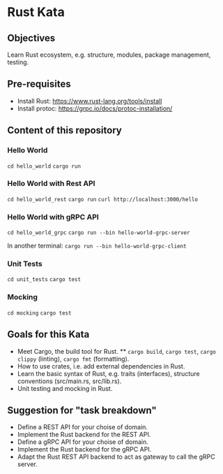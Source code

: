 # Rust Kata

## Objectives

Learn Rust ecosystem, e.g. structure, modules, package management, testing.

## Pre-requisites

* Install Rust: https://www.rust-lang.org/tools/install
* Install protoc: https://grpc.io/docs/protoc-installation/

## Content of this repository

### Hello World

`cd hello_world`
`cargo run`

### Hello World with Rest API

`cd hello_world_rest`
`cargo run`
`curl http://localhost:3000/hello`

### Hello World with gRPC API

`cd hello_world_grpc`
`cargo run --bin hello-world-grpc-server`

In another terminal: `cargo run --bin hello-world-grpc-client`

### Unit Tests

`cd unit_tests`
`cargo test`

### Mocking

`cd mocking`
`cargo test`

## Goals for this Kata

* Meet Cargo, the build tool for Rust.
** `cargo build`, `cargo test`, `cargo clippy` (linting), `cargo fmt` (formatting).
* How to use crates, i.e. add external dependencies in Rust.
* Learn the basic syntax of Rust, e.g. traits (interfaces), structure conventions (src/main.rs, src/lib.rs).
* Unit testing and mocking in Rust.

## Suggestion for "task breakdown"

* Define a REST API for your choise of domain.
* Implement the Rust backend for the REST API.
* Define a gRPC API for your choise of domain. 
* Implement the Rust backend for the gRPC API.
* Adapt the Rust REST API backend to act as gateway to call the gRPC server.



